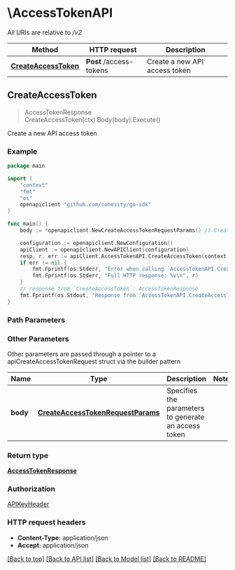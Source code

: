 # \AccessTokenAPI

All URIs are relative to */v2*

Method | HTTP request | Description
------------- | ------------- | -------------
[**CreateAccessToken**](AccessTokenAPI.md#CreateAccessToken) | **Post** /access-tokens | Create a new API access token



## CreateAccessToken

> AccessTokenResponse CreateAccessToken(ctx).Body(body).Execute()

Create a new API access token



### Example

```go
package main

import (
	"context"
	"fmt"
	"os"
	openapiclient "github.com/cohesity/go-sdk"
)

func main() {
	body := *openapiclient.NewCreateAccessTokenRequestParams() // CreateAccessTokenRequestParams | Specifies the parameters to generate an access token

	configuration := openapiclient.NewConfiguration()
	apiClient := openapiclient.NewAPIClient(configuration)
	resp, r, err := apiClient.AccessTokenAPI.CreateAccessToken(context.Background()).Body(body).Execute()
	if err != nil {
		fmt.Fprintf(os.Stderr, "Error when calling `AccessTokenAPI.CreateAccessToken``: %v\n", err)
		fmt.Fprintf(os.Stderr, "Full HTTP response: %v\n", r)
	}
	// response from `CreateAccessToken`: AccessTokenResponse
	fmt.Fprintf(os.Stdout, "Response from `AccessTokenAPI.CreateAccessToken`: %v\n", resp)
}
```

### Path Parameters



### Other Parameters

Other parameters are passed through a pointer to a apiCreateAccessTokenRequest struct via the builder pattern


Name | Type | Description  | Notes
------------- | ------------- | ------------- | -------------
 **body** | [**CreateAccessTokenRequestParams**](CreateAccessTokenRequestParams.md) | Specifies the parameters to generate an access token | 

### Return type

[**AccessTokenResponse**](AccessTokenResponse.md)

### Authorization

[APIKeyHeader](../README.md#APIKeyHeader)

### HTTP request headers

- **Content-Type**: application/json
- **Accept**: application/json

[[Back to top]](#) [[Back to API list]](../README.md#documentation-for-api-endpoints)
[[Back to Model list]](../README.md#documentation-for-models)
[[Back to README]](../README.md)

